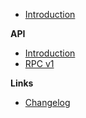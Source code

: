 - [Introduction](/)

**API**

- [Introduction](/api.md)
- [RPC v1](/rpc/v1.md)

**Links**

- [Changelog](/changelog)
